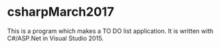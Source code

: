 # csharpMarch2017

This is a program which makes a TO DO list application.  It is written with C#/ASP.Net in Visual Studio 2015.  
